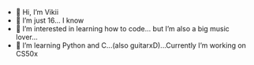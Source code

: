 - 👋 Hi, I’m Vikii
- 👀 I’m just 16... I know
- 💞️ I’m interested in learning how to code... but I’m also a big music lover...
- 🌱 I’m learning Python and C...(also guitarxD)...Currently I’m working on CS50x 

<!---
Vikii712/Vikii712 is a ✨ special ✨ repository because its `README.md` (this file) appears on your GitHub profile.
You can click the Preview link to take a look at your changes.
--->
